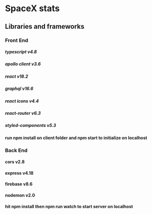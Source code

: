 # SpaceX stats

## Libraries and frameworks

### Front End

##### typescript v4.8

##### apollo client v3.6

##### react v18.2

##### graphql v16.6

##### react icons v4.4

##### react-router v6.3

##### styled-components v5.3

#### run npm install on client folder and npm start to initialize on localhost

### Back End

#### cors v2.8

#### express v4.18

#### firebase v8.6

#### nodemon v2.0

#### hit npm install then npm run watch to start server on localhost
